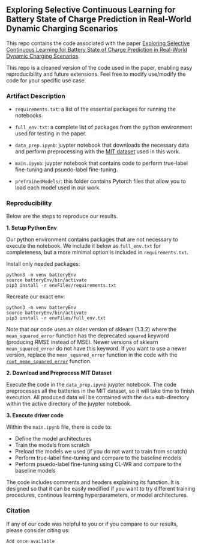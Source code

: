 ## Exploring Selective Continuous Learning for Battery State of Charge Prediction in Real-World Dynamic Charging Scenarios


This repo contains the code associated with the paper [Exploring Selective Continuous Learning for Battery State of Charge Prediction in Real-World Dynamic Charging Scenarios](TODO_ONCE_PUBLISHED).

 This repo is a cleaned version of the code used in the paper, enabling easy reproducibility and future extensions. Feel free to modify use/modify the code for your specific use case. 


### Artifact Description

* `requirements.txt`: a list of the essential packages for running the notebooks.
* `full_env.txt`: a complete list of packages from the python environment used for testing in the paper.
* `data_prep.ipynb`: juypter notebook that downloads the necessary data and perform preprocessing with the [MIT dataset](https://data.matr.io/1/) used in this work.
* `main.ipynb`: juypter notebook that contains code to perform true-label fine-tuning and psuedo-label fine-tuning. 

* `preTrainedModels/`: this folder contains Pytorch files that allow you to load each model used in our work.

### Reproducibility
Below are the steps to reproduce our results. 

**1. Setup Python Env**

Our python environment contains packages that are not necessary to execute the notebook. We include it below as `full_env.txt` for completeness, but a more minimal option is included in `requirements.txt`.


Install only needed packages:

```
python3 -m venv batteryEnv
source batteryEnv/bin/activate
pip3 install -r envFiles/requirements.txt
```


Recreate our exact env: 

```
python3 -m venv batteryEnv
source batteryEnv/bin/activate
pip3 install -r envFiles/full_env.txt
```

Note that our code uses an older version of sklearn (1.3.2) where the `mean_squared_error` function has the deprecated `squared` keyword (producing RMSE instead of MSE). Newer versions of sklearn  `mean_squared_error` do not have this keyword. If you want to use a newer version, replace the `mean_squared_error` function in the code with the [`root_mean_squared_error`](https://scikit-learn.org/stable/modules/generated/sklearn.metrics.root_mean_squared_error.html) function.


**2. Download and Preprocess MIT Dataset**

Execute the code in the `data_prep.ipynb` juypter notebook. The code preprocesses all the batteries in the MIT dataset, so it will take time to finish execution. All produced data will be contained with the `data` sub-directory within the active directory of the juypter notebook. 

**3. Execute driver code**

Within the `main.ipynb` file, there is code to:

* Define the model architectures
* Train the models from scratch
* Preload the models we used (if you do not want to train from scratch)
* Perform true-label fine-tuning and compare to the baseline models
* Perform psuedo-label fine-tuning using CL-WR and compare to the baseline models


The code includes comments and headers explaining its function. It is designed so that it can be easily modified if you want to try different training procedures, continous learning hyperparameters, or model architectures. 


### Citation

If any of our code was helpful to you or if you compare to our results, please consider citing us:


```
Add once available 

```